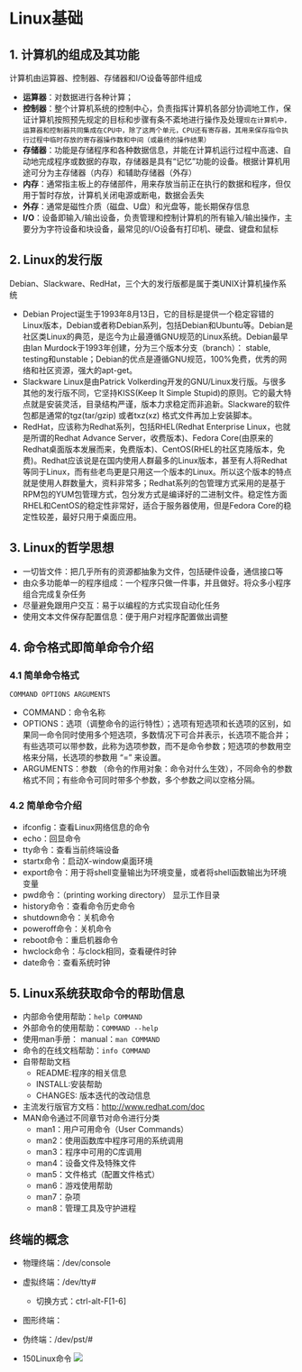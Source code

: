 # Linux基础
## 1. 计算机的组成及其功能
计算机由运算器、控制器、存储器和I/O设备等部件组成
* **运算器**：对数据进行各种计算；
* **控制器**：整个计算机系统的控制中心，负责指挥计算机各部分协调地工作，保证计算机按照预先规定的目标和步骤有条不紊地进行操作及处理`现在计算机中，运算器和控制器共同集成在CPU中，除了这两个单元，CPU还有寄存器，其用来保存指令执行过程中临时存放的寄存器操作数和中间（或最终的操作结果）`
* **存储器**：功能是存储程序和各种数据信息，并能在计算机运行过程中高速、自动地完成程序或数据的存取，存储器是具有“记忆”功能的设备。根据计算机用途可分为主存储器（内存）和辅助存储器（外存）
 * **内存**：通常指主板上的存储部件，用来存放当前正在执行的数据和程序，但仅用于暂时存放，计算机关闭电源或断电，数据会丢失
 * **外存**：通常是磁性介质（磁盘、U盘）和光盘等，能长期保存信息
* **I/O**：设备即输入/输出设备，负责管理和控制计算机的所有输入/输出操作，主要分为字符设备和块设备，最常见的I/O设备有打印机、硬盘、键盘和鼠标

## 2. Linux的发行版
Debian、Slackware、RedHat，三个大的发行版都是属于类UNIX计算机操作系统
* Debian Project诞生于1993年8月13日，它的目标是提供一个稳定容错的Linux版本，Debian或者称Debian系列，包括Debian和Ubuntu等。Debian是社区类Linux的典范，是迄今为止最遵循GNU规范的Linux系统。Debian最早由Ian Murdock于1993年创建，分为三个版本分支（branch）： stable, testing和unstable；Debian的优点是遵循GNU规范，100%免费，优秀的网络和社区资源，强大的apt-get。
* Slackware Linux是由Patrick Volkerding开发的GNU/Linux发行版。与很多其他的发行版不同，它坚持KISS(Keep It Simple Stupid)的原则。它的最大特点就是安装灵活，目录结构严谨，版本力求稳定而非追新。Slackware的软件包都是通常的tgz(tar/gzip) 或者txz(xz) 格式文件再加上安装脚本。
* RedHat，应该称为Redhat系列，包括RHEL(Redhat Enterprise Linux，也就是所谓的Redhat Advance Server，收费版本)、Fedora Core(由原来的Redhat桌面版本发展而来，免费版本)、CentOS(RHEL的社区克隆版本，免费)。Redhat应该说是在国内使用人群最多的Linux版本，甚至有人将Redhat等同于Linux，而有些老鸟更是只用这一个版本的Linux。所以这个版本的特点就是使用人群数量大，资料非常多；Redhat系列的包管理方式采用的是基于RPM包的YUM包管理方式，包分发方式是编译好的二进制文件。稳定性方面RHEL和CentOS的稳定性非常好，适合于服务器使用，但是Fedora Core的稳定性较差，最好只用于桌面应用。

## 3. Linux的哲学思想
* 一切皆文件：把几乎所有的资源都抽象为文件，包括硬件设备，通信接口等
* 由众多功能单一的程序组成：一个程序只做一件事，并且做好。将众多小程序组合完成复杂任务
* 尽量避免跟用户交互：易于以编程的方式实现自动化任务
* 使用文本文件保存配置信息：便于用户对程序配置做出调整

## 4. 命令格式即简单命令介绍
### 4.1 简单命令格式
`COMMAND OPTIONS ARGUMENTS`
* COMMAND：命令名称
* OPTIONS：选项（调整命令的运行特性）；选项有短选项和长选项的区别，如果同一命令同时使用多个短选项，多数情况下可合并表示，长选项不能合并；有些选项可以带参数，此称为选项参数，而不是命令参数；短选项的参数用空格来分隔，长选项的参数用 “=” 来设置。
* ARGUMENTS：参数 （命令的作用对象：命令对什么生效），不同命令的参数格式不同；有些命令可同时带多个参数，多个参数之间以空格分隔。

### 4.2 简单命令介绍
* ifconfig：查看Linux网络信息的命令
* echo：回显命令
* tty命令：查看当前终端设备
* startx命令：启动X-window桌面环境
* export命令：用于将shell变量输出为环境变量，或者将shell函数输出为环境变量
* pwd命令：（printing working directory） 显示工作目录
* history命令：查看命令历史命令
* shutdown命令：关机命令
* poweroff命令：关机命令
* reboot命令：重启机器命令
* hwclock命令：与clock相同，查看硬件时钟
* date命令：查看系统时钟

## 5. Linux系统获取命令的帮助信息
* 内部命令使用帮助：`help COMMAND`
* 外部命令的使用帮助：`COMMAND --help`
* 使用man手册： manual：`man COMMAND`
* 命令的在线文档帮助：`info COMMAND`
* 自带帮助文档
  * README:程序的相关信息
  * INSTALL:安装帮助
  * CHANGES: 版本迭代的改动信息
* 主流发行版官方文档：http://www.redhat.com/doc
* MAN命令通过不同章节对命令进行分类
  * man1：用户可用命令（User Commands）
  * man2：使用函数库中程序可用的系统调用
  * man3：程序中可用的C库调用
  * man4：设备文件及特殊文件
  * man5：文件格式（配置文件格式）
  * man6：游戏使用帮助
  * man7：杂项
  * man8：管理工具及守护进程

## 终端的概念
* 物理终端：/dev/console
* 虚拟终端：/dev/tty#
  * 切换方式：ctrl-alt-F[1-6]
* 图形终端：
* 伪终端：/dev/pst/#

* 150Linux命令
![](https://github.com/Minions1128/net_tech_notes/blob/master/img/linux.150.cmd.jpg)
